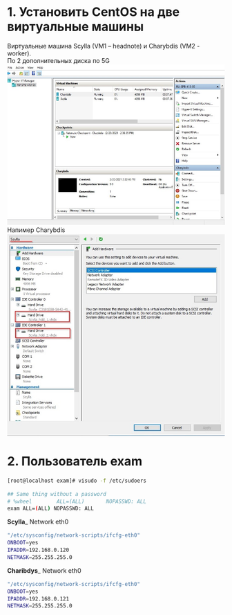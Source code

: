 # 1. Установить CentOS на две виртуальные машины  
Виртуальные машина Scylla (VM1 – headnote) и Charybdis (VM2 - worker).  
По 2 дополнительных диска по 5G    
![11_Scylla_main](/images/11_Scylla_main.jpg)
Напимер Charybdis  
![11_Charybdis_main](/images/11_Charybdis_main.jpg)
# 2. Пользователь exam
```bash
[root@localhost exam]# visudo -f /etc/sudoers
```
```bash
## Same thing without a password
# %wheel        ALL=(ALL)       NOPASSWD: ALL
exam ALL=(ALL) NOPASSWD: ALL
```
__Scylla___ Network eth0  

```bash
"/etc/sysconfig/network-scripts/ifcfg-eth0"
ONBOOT=yes
IPADDR=192.168.0.120
NETMASK=255.255.255.0
```
__Charibdys___ Network eth0  
```bash
"/etc/sysconfig/network-scripts/ifcfg-eth0"
ONBOOT=yes
IPADDR=192.168.0.121
NETMASK=255.255.255.0
```
